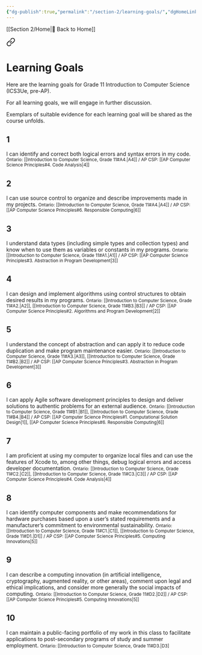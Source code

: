 ```yaml
---
{"dg-publish":true,"permalink":"/section-2/learning-goals/","dgHomeLink":false}
---
```


[[Section 2/Home\|🏡 Back to Home]]

<div class="transclusion internal-embed is-loaded"><a class="markdown-embed-link" href="/learning-goals/" aria-label="Open link"><svg xmlns="http://www.w3.org/2000/svg" width="24" height="24" viewBox="0 0 24 24" fill="none" stroke="currentColor" stroke-width="2" stroke-linecap="round" stroke-linejoin="round" class="svg-icon lucide-link"><path d="M10 13a5 5 0 0 0 7.54.54l3-3a5 5 0 0 0-7.07-7.07l-1.72 1.71"></path><path d="M14 11a5 5 0 0 0-7.54-.54l-3 3a5 5 0 0 0 7.07 7.07l1.71-1.71"></path></svg></a><div class="markdown-embed">




# Learning Goals
Here are the learning goals for Grade 11 Introduction to Computer Science (ICS3Ue, pre-AP).

For all learning goals, we will engage in further discussion.

Exemplars of suitable evidence for each learning goal will be shared as the course unfolds.

## 1

I can identify and correct both logical errors and syntax errors in my code.
<small>Ontario: [[Introduction to Computer Science, Grade 11#A4.\|A4]] / AP CSP: [[AP Computer Science Principles#4. Code Analysis\|4]]</small>

## 2

I can use source control to organize and describe improvements made in my projects.
<small>Ontario: [[Introduction to Computer Science, Grade 11#A4.\|A4]] / AP CSP: [[AP Computer Science Principles#6. Responsible Computing\|6]]</small>

## 3

I understand data types (including simple types and collection types) and know when to use them as variables or constants in my programs.
<small>Ontario: [[Introduction to Computer Science, Grade 11#A1.\|A1]] / AP CSP: [[AP Computer Science Principles#3. Abstraction in Program Development\|3]]</small>

## 4

I can design and implement algorithms using control structures to obtain desired results in my programs.
<small>Ontario: [[Introduction to Computer Science, Grade 11#A2.\|A2]], [[Introduction to Computer Science, Grade 11#B3.\|B3]] / AP CSP: [[AP Computer Science Principles#2. Algorithms and Program Development\|2]]</small>

## 5

I understand the concept of abstraction and can apply it to reduce code duplication and make program maintenance easier.
<small>Ontario: [[Introduction to Computer Science, Grade 11#A3.\|A3]], [[Introduction to Computer Science, Grade 11#B2.\|B2]] / AP CSP: [[AP Computer Science Principles#3. Abstraction in Program Development\|3]]</small>

## 6

I can apply Agile software development principles to design and deliver solutions to authentic problems for an external audience.
<small>Ontario: [[Introduction to Computer Science, Grade 11#B1.\|B1]], [[Introduction to Computer Science, Grade 11#B4.\|B4]] / AP CSP: [[AP Computer Science Principles#1. Computational Solution Design\|1]], [[AP Computer Science Principles#6. Responsible Computing\|6]]</small>

## 7

I am proficient at using my computer to organize local files and can use the features of Xcode to, among other things, debug logical errors and access developer documentation.
<small>Ontario: [[Introduction to Computer Science, Grade 11#C2.\|C2]],  [[Introduction to Computer Science, Grade 11#C3.\|C3]] / AP CSP: [[AP Computer Science Principles#4. Code Analysis\|4]]</small>

## 8

I can identify computer components and make recommendations for hardware purchases based upon a user’s stated requirements and a manufacturer’s commitment to environmental sustainability.
<small>Ontario: [[Introduction to Computer Science, Grade 11#C1.\|C1]], [[Introduction to Computer Science, Grade 11#D1.\|D1]] / AP CSP: [[AP Computer Science Principles#5. Computing Innovations\|5]]</small>

## 9

I can describe a computing innovation (in artificial intelligence, cryptography, augmented reality, or other areas), comment upon legal and ethical implications, and consider more generally the social impacts of computing.
<small>Ontario: [[Introduction to Computer Science, Grade 11#D2.\|D2]] / AP CSP: [[AP Computer Science Principles#5. Computing Innovations\|5]]</small>

## 10

I can maintain a public-facing portfolio of my work in this class to facilitate applications to post-secondary programs of study and summer employment.
<small>Ontario: [[Introduction to Computer Science, Grade 11#D3.|D3]</small>



</div></div>
